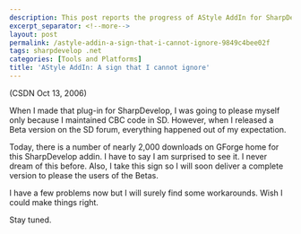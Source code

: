 ```yaml
---
description: This post reports the progress of AStyle AddIn for SharpDevelop.
excerpt_separator: <!--more-->
layout: post
permalink: /astyle-addin-a-sign-that-i-cannot-ignore-9849c4bee02f
tags: sharpdevelop .net
categories: [Tools and Platforms]
title: 'AStyle AddIn: A sign that I cannot ignore'
---
```

(CSDN Oct 13, 2006)

When I made that plug-in for SharpDevelop, I was going to please myself only because I maintained CBC code in SD. However, when I released a Beta version on the SD forum, everything happened out of my expectation.

Today, there is a number of nearly 2,000 downloads on GForge home for this SharpDevelop addin. I have to say I am surprised to see it. I never dream of this before. Also, I take this sign so I will soon deliver a complete version to please the users of the Betas.

I have a few problems now but I will surely find some workarounds. Wish I could make things right.

Stay tuned.
<!--more-->
